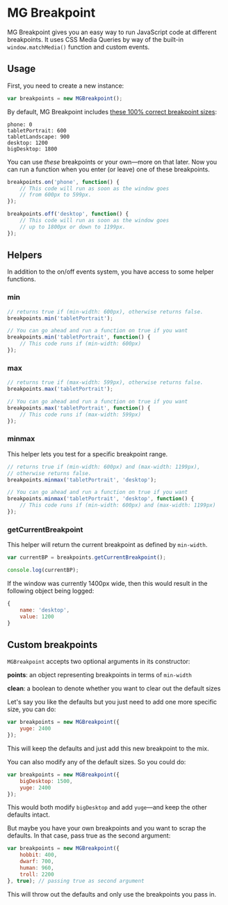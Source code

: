 # MG Breakpoint

MG Breakpoint gives you an easy way to run JavaScript code at different breakpoints. It uses CSS Media Queries by way of the built-in `window.matchMedia()` function and custom events.

## Usage

First, you need to create a new instance:

```js
var breakpoints = new MGBreakpoint();
```

By default, MG Breakpoint includes [these 100% correct breakpoint sizes](https://medium.freecodecamp.org/the-100-correct-way-to-do-css-breakpoints-88d6a5ba1862):

```
phone: 0
tabletPortrait: 600
tabletLandscape: 900
desktop: 1200
bigDesktop: 1800
```

You can use _these_ breakpoints or your own—more on that later. Now you can run a function when you enter (or leave) one of these breakpoints.

```js
breakpoints.on('phone', function() {
	// This code will run as soon as the window goes
	// from 600px to 599px.
});

breakpoints.off('desktop', function() {
	// This code will run as soon as the window goes
	// up to 1800px or down to 1199px.
});
```

## Helpers

 In addition to the on/off events system, you have access to some helper functions.

### min

```js
// returns true if (min-width: 600px), otherwise returns false.
breakpoints.min('tabletPortrait');

// You can go ahead and run a function on true if you want
breakpoints.min('tabletPortrait', function() {
	// This code runs if (min-width: 600px)
});
```

### max

```js
// returns true if (max-width: 599px), otherwise returns false.
breakpoints.max('tabletPortrait');

// You can go ahead and run a function on true if you want
breakpoints.max('tabletPortrait', function() {
	// This code runs if (max-width: 599px)
});
```

### minmax

This helper lets you test for a specific breakpoint range.

```js
// returns true if (min-width: 600px) and (max-width: 1199px),
// otherwise returns false.
breakpoints.minmax('tabletPortrait', 'desktop');

// You can go ahead and run a function on true if you want
breakpoints.minmax('tabletPortrait', 'desktop', function() {
	// This code runs if (min-width: 600px) and (max-width: 1199px)
});
```

### getCurrentBreakpoint

This helper will return the current breakpoint as defined by `min-width`.

```js
var currentBP = breakpoints.getCurrentBreakpoint();

console.log(currentBP);
```

If the window was currently 1400px wide, then this would result in the following object being logged:

```js
{
	name: 'desktop',
	value: 1200
}
```

## Custom breakpoints

`MGBreakpoint` accepts two optional arguments in its constructor:

**points**: an object representing breakpoints in terms of `min-width`

**clean**: a boolean to denote whether you want to clear out the default sizes

Let's say you like the defaults but you just need to add one more specific size, you can do:

```js
var breakpoints = new MGBreakpoint({
	yuge: 2400
});
```

This will keep the defaults and just add this new breakpoint to the mix.

You can also modify any of the default sizes. So you could do:

```js
var breakpoints = new MGBreakpoint({
	bigDesktop: 1500,
	yuge: 2400
});
```

This would both modify `bigDesktop` and add `yuge`—and keep the other defaults intact.

But maybe you have your own breakpoints and you want to scrap the defaults. In that case, pass true as the second argument:

```js
var breakpoints = new MGBreakpoint({
	hobbit: 400,
	dwarf: 700,
	human: 960,
	troll: 2200
}, true); // passing true as second argument
```

This will throw out the defaults and only use the breakpoints you pass in.
